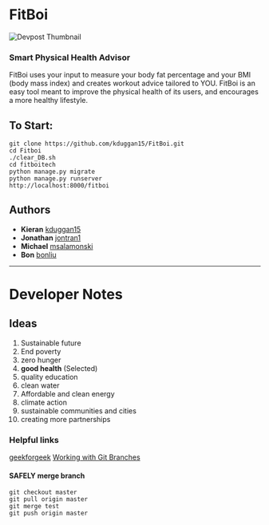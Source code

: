 # FitBoi
![Devpost Thumbnail](https://challengepost-s3-challengepost.netdna-ssl.com/photos/production/software_thumbnail_photos/000/890/189/datas/medium.png)
### Smart Physical Health Advisor

FitBoi uses your input to measure your body fat percentage and your BMI (body mass index) and creates workout advice tailored to YOU. FitBoi is an easy tool meant to improve the physical health of its users, and encourages a more healthy lifestyle.

## To Start:

    git clone https://github.com/kduggan15/FitBoi.git
    cd Fitboi
    ./clear_DB.sh
    cd fitboitech
    python manage.py migrate
    python manage.py runserver
    http://localhost:8000/fitboi

## Authors
* **Kieran** [kduggan15](https://github.com/kduggan15)
* **Jonathan** [jontran1](https://github.com/jontran1)
* **Michael** [msalamonski](https://github.com/msalamonski)
* **Bon** [bonliu](https://github.com/bonliu)

---

# Developer Notes
## Ideas
1. Sustainable future
2. End poverty
3. zero hunger
4. **good health** (Selected)
5. quality education
6. clean water
7. Affordable and clean energy
8. climate action
9. sustainable communities and cities
10. creating more partnerships
### Helpful links
[geekforgeek](https://www.geeksforgeeks.org/python-uploading-images-in-django/)
[Working with Git Branches](https://github.com/Kunena/Kunena-Forum/wiki/Create-a-new-branch-with-git-and-manage-branches)
#### SAFELY merge branch

    git checkout master
    git pull origin master
    git merge test
    git push origin master
